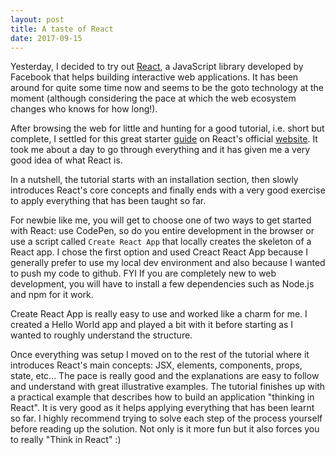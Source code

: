 ```yaml
---
layout: post
title: A taste of React
date: 2017-09-15
---
```

Yesterday, I decided to try out [React](https://facebook.github.io/react/), a JavaScript library developed by Facebook that helps building interactive web applications. It has been around for quite some time now and seems to be the goto technology at the moment (although considering the pace at which the web ecosystem changes who knows for how long!).

After browsing the web for little and hunting for a good tutorial, i.e. short but complete, I settled for this great starter [guide](https://facebook.github.io/react/docs/hello-world.html) on React's official [website](https://facebook.github.io/react/). It took me about a day to go through everything and it has given me a very good idea of what React is.

In a nutshell, the tutorial starts with an installation section, then slowly introduces React's core concepts and finally ends with a very good exercise to apply everything that has been taught so far.

For newbie like me, you will get to choose one of two ways to get started with React: use CodePen, so do you entire development in the browser or use a script called `Create React App` that locally creates the skeleton of a React app.
I chose the first option and used Creact React App because I generally prefer to use my local dev environment and also because I wanted to push my code to github. FYI If you are completely new to web development, you will have to install a few dependencies such as Node.js and npm for it work.

Create React App is really easy to use and worked like a charm for me. I created a Hello World app and played a bit with it before starting as I wanted to roughly understand the structure.

Once everything was setup I moved on to the rest of the tutorial where it introduces React's main concepts: JSX, elements, components, props, state, etc... The pace is really good and the explanations are easy to follow and understand with great illustrative examples. The tutorial finishes up with a practical example that describes how to build an application "thinking in React". It is very good as it helps applying everything that has been learnt so far. I highly recommend trying to solve each step of the process yourself before reading up the solution. Not only is it more fun but it also forces you to really "Think in React" :)